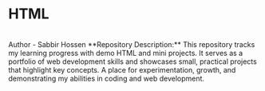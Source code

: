 # HTML
<br>
Author - Sabbir Hossen 
**Repository Description:**  This repository tracks my learning progress with demo HTML and mini projects. It serves as a portfolio of web development skills and showcases small, practical projects that highlight key concepts. A place for experimentation, growth, and demonstrating my abilities in coding and web development.
